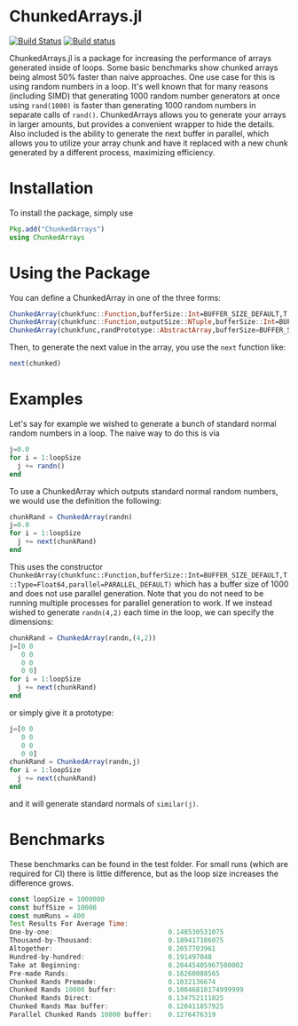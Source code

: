 # ChunkedArrays.jl

[![Build Status](https://travis-ci.org/ChrisRackauckas/ChunkedArrays.jl.svg?branch=master)](https://travis-ci.org/ChrisRackauckas/ChunkedArrays.jl) [![Build status](https://ci.appveyor.com/api/projects/status/2fm6c86aelajy7gc?svg=true)](https://ci.appveyor.com/project/ChrisRackauckas/chunkedarrays-jl)


ChunkedArrays.jl is a package for increasing the performance of arrays generated
inside of loops. Some basic benchmarks show chunked arrays being almost 50%
faster than naive approaches. One use case for this is using random numbers in
a loop. It's well known that for many reasons (including SIMD) that generating
1000 random number generators at once using `rand(1000)` is faster than generating
1000 random numbers in separate calls of `rand()`. ChunkedArrays allows you to
generate your arrays in larger amounts, but provides a convenient wrapper to hide the
details. Also included is the ability to generate the next buffer in parallel,
which allows you to utilize your array chunk and have it replaced with a new
chunk generated by a different process, maximizing efficiency.

# Installation

To install the package, simply use

```julia
Pkg.add("ChunkedArrays")
using ChunkedArrays
```

# Using the Package

You can define a ChunkedArray in one of the three forms:

```julia
ChunkedArray(chunkfunc::Function,bufferSize::Int=BUFFER_SIZE_DEFAULT,T::Type=Float64;parallel=PARALLEL_DEFAULT)
ChunkedArray(chunkfunc::Function,outputSize::NTuple,bufferSize::Int=BUFFER_SIZE_DEFAULT,T::Type=Float64;parallel=PARALLEL_DEFAULT)
ChunkedArray(chunkfunc,randPrototype::AbstractArray,bufferSize=BUFFER_SIZE_DEFAULT;parallel=PARALLEL_DEFAULT)
```

Then, to generate the next value in the array, you use the `next` function like:

```julia
next(chunked)
```

# Examples

Let's say for example we wished to generate a bunch of standard normal random
numbers in a loop. The naive way to do this is via

```julia
j=0.0
for i = 1:loopSize
  j += randn()
end
```

To use a ChunkedArray which outputs standard normal random numbers, we would use
the definition the following:

```julia
chunkRand = ChunkedArray(randn)
j=0.0
for i = 1:loopSize
  j += next(chunkRand)
end
```

This uses the constructor `ChunkedArray(chunkfunc::Function,bufferSize::Int=BUFFER_SIZE_DEFAULT,T::Type=Float64,parallel=PARALLEL_DEFAULT)`
which has a buffer size of 1000 and does not use parallel generation. Note that you
do not need to be running multiple processes for parallel generation to work.
If we instead wished to generate `randn(4,2)` each time in the loop, we can
specify the dimensions:

```julia
chunkRand = ChunkedArray(randn,(4,2))
j=[0 0
   0 0
   0 0
   0 0]
for i = 1:loopSize
  j += next(chunkRand)
end
```

or simply give it a prototype:

```julia
j=[0 0
   0 0
   0 0
   0 0]
chunkRand = ChunkedArray(randn,j)
for i = 1:loopSize
  j += next(chunkRand)
end
```

and it will generate standard normals of `similar(j)`.

# Benchmarks

These benchmarks can be found in the test folder. For small runs (which are required
for CI) there is little difference, but as the loop size increases the difference
grows.

```julia
const loopSize = 1000000
const buffSize = 10000
const numRuns = 400
Test Results For Average Time:
One-by-one:                             0.148530531075
Thousand-by-Thousand:                   0.189417186075
Altogether:                             0.2057703961
Hundred-by-hundred:                     0.191497048
Take at Beginning:                      0.20445405967500002
Pre-made Rands:                         0.16260088565
Chunked Rands Premade:                  0.1032136674
Chunked Rands 10000 buffer:             0.10846818174999999
Chunked Rands Direct:                   0.134752111825
Chunked Rands Max buffer:               0.120411857925
Parallel Chunked Rands 10000 buffer:    0.1276476319
```
